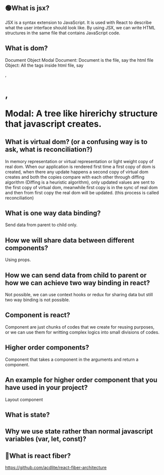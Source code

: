## 🟢What is jsx?

JSX is a syntax extension to JavaScript. It is used with React to describe what the user interface should look like. By using JSX, we can write HTML structures in the same file that contains JavaScript code.

## What is dom?

Document Object Modal
Document: Document is the file, say the html file
Object: All the tags inside html file, say <div>, <h1>, <p>
Modal: A tree like hirerichy structure that javascript creates.

## What is virtual dom? (or a confusing way is to ask, what is reconciliation?)

In memory representation or virtual representation or light weight copy of real dom. When our application is rendered first time a first copy of dom is created, when there any update happens a second copy of virtual dom creates and both the copies compare with each other through diffing algorithm (Diffing is a heuristic algorithm), only updated values are sent to the first copy of virtual dom, meanwhile first copy is in the sync of real dom and then from first copy the real dom will be updated. (this process is called reconciliation)

## What is one way data binding?

Send data from parent to child only.

## How we will share data between different components?

Using props.

## How we can send data from child to parent or how we can achieve two way binding in react?

Not possible, we can use context hooks or redux for sharing data but still two way binding is not possible.

## Component is react?

Component are just chunks of codes that we create for reusing purposes, or we can use them for writting complex logics into small divisions of codes.

## Higher order components?

Component that takes a component in the arguments and return a component.

## An example for higher order component that you have used in your project?

Layout component

## What is state?

## Why we use state rather than normal javascript variables (var, let, const)?

## 🔴What is react fiber?

https://github.com/acdlite/react-fiber-architecture
